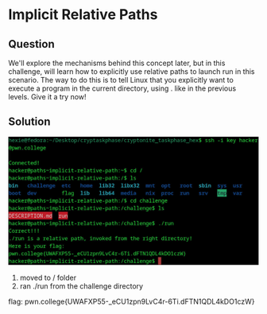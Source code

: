 # Implicit Relative Paths
## Question
We'll explore the mechanisms behind this concept later, but in this challenge, will learn how to explicitly use relative paths to launch run in this scenario. The way to do this is to tell Linux that you explicitly want to execute a program in the current directory, using . like in the previous levels. Give it a try now!

## Solution
![](./images/9.jpg)
1. moved to / folder
2. ran ./run from the challenge directory

flag: pwn.college{UWAFXP55-_eCU1zpn9LvC4r-6Ti.dFTN1QDL4kDO1czW}
